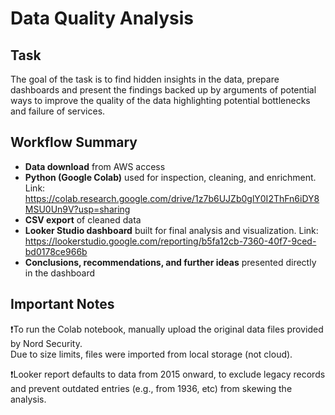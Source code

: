 # Data Quality Analysis

## Task

The goal of the task is to find hidden insights in the data, prepare dashboards and present the findings backed up by arguments of potential ways to improve the quality of the data highlighting potential bottlenecks and failure of services.

## Workflow Summary

- **Data download** from AWS access  
- **Python (Google Colab)** used for inspection, cleaning, and enrichment. Link: https://colab.research.google.com/drive/1z7b6UJZb0glY0I2ThFn6iDY8MSU0Un9V?usp=sharing 
- **CSV export** of cleaned data  
- **Looker Studio dashboard** built for final analysis and visualization. Link: https://lookerstudio.google.com/reporting/b5fa12cb-7360-40f7-9ced-bd0178ce966b 
- **Conclusions, recommendations, and further ideas** presented directly in the dashboard

## Important Notes

❗️To run the Colab notebook, manually upload the original data files provided by Nord Security.  
Due to size limits, files were imported from local storage (not cloud).

❗️Looker report defaults to data from 2015 onward, to exclude legacy records and prevent outdated entries (e.g., from 1936, etc) from skewing the analysis.

